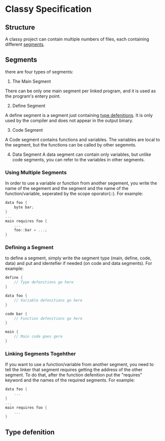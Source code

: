 # Classy Specification

## Structure

A classy project can contain multiple numbers of files, each containing different [segments](#Segments).

## Segments

there are four types of segments:

1. The Main Segment

 There can be only one main segment per linked program, and it is used as the program's entery point.

2. Define Segment

 A define segment is a segment just containing [type defenitions](#Type-Defenition). It is only used by the compiler and does not appear in the output binary.

3. Code Segment

 A Code segment contains functions and variables. The variables are local to the segment, but the functions can be called by other segemnts.
 
4. Data Segment
 A data segment can contain only variables, but unlike code segments, you can refer to the variables in other segments.

### Using Multiple Segments

In order to use a variable or function from another segement, you write the name of the segement and the segment and the name of the function/variable, seperated by the scope oporator(::). For example:

``` c
data foo {
    byte bar;
}
...
main requires foo {
    ...
    foo::bar = ...;
}
```

### Defining a Segment

to define a segment, simply write the segment type (main, define, code, data) and put and identefier if needed (on code and data segments). For example:

```c
define {
    // Type defenitions go here
}

data foo {
    // Variable defenitions go here
}

code bar {
    // Function defenitions go here
}

main {
    // Main code goes gere
}
```

### Linking Segments Togehther

If you want to use a function/variable from another segment, you need to tell the linker that segment requires getting the address of the other segment. To do that, after the function defenition put the "requires" keyword and the names of the required segments. For example:

```c
data foo {
    ...
}
...
main requires foo {
    ...
}
```

## Type defenition
